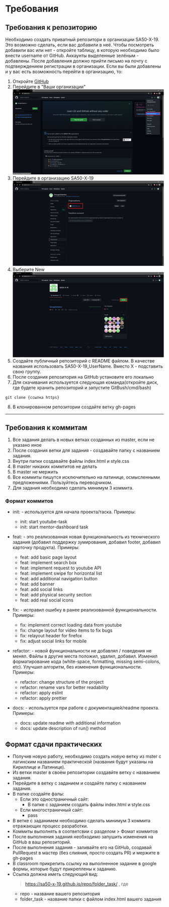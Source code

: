 # Требования

## Требования к репозиторию

Необходимо создать приватный репозитори в организации SA50-X-19. Это возможно сделать, если вас добавили в неё. Чтобы посмотреть добавили вас или нет - откройте таблицу, в которую необходимо было внести username от GitHub. Аккаунты выделенные зелёным - добавлены. После добавления должно прийти письмо на почту с подтверждением регистрации в организации.
Если вы были добавлены и у вас есть возможность перейти в организацию, то:

1. Откройте [GitHub](https://github.com/)
2. Перейдите в "Ваши организации"
![Организации](./asserts/organizations.png)
1. Перейдите в организацию SA50-X-19
![SA50-X-19](./asserts/SA50-x-19.png)
1. Выберите New
![New repo](./asserts/create_repo.jpg)
1. Создайте публичный репозиторий с README файлом. В качестве названия использовать SA50-X-19_UserName. Вместо Х - подставить свою группу.
2. После создания репозитория на GitHub установите его локально
3. Для скачивания используется следующая команда(откройте диск, где будете хранить репозиторий и запустите GitBush/cmd/bash)
```git
git clone {ссылка https}
```
8. В клонированном репозитории создайте ветку gh-pages
---
## Требования к коммитам

1. Все задания делать в новых ветках созданных из master, если не указано иное
2. После создания ветки для задания - создавайте папку с названием задания. 
3. Внутри папки создавайте файлы index.html и style.css
4. В master никаких коммтитов не делать
5. В master не мержить
6. Все коммиты пишутся исключительно на латинице, осмысленными предложениями. Пользуйтесь переводчиком.
7. Для задания необходимо сделать минимум 3 коммита.
### Формат коммитов

* init: - используется для начала проекта/таска. Примеры:
  * init: start youtube-task
  * init: start mentor-dashboard task

* feat: - это реализованная новая функциональность из технического задания (добавил поддержку зумирования, добавил footer, добавил карточку продукта). Примеры:
  * feat: add basic page layout
  * feat: implement search box 
  * feat: implement request to youtube API
  * feat: implement swipe for horizontal list
  * feat: add additional navigation button
  * feat: add banner
  * feat: add social links
  * feat: add physical security section
  * feat: add real social icons

* fix: - исправил ошибку в ранее реализованной функциональности. Примеры:
  * fix: implement correct loading data from youtube
  * fix: change layout for video items to fix bugs
  * fix: relayout header for firefox
  * fix: adjust social links for mobile

* refactor: - новой функциональности не добавлял / поведения не менял. Файлы в другие места положил, удалил, добавил. Изменил форматирование кода (white-space, formatting, missing semi-colons, etc). Улучшил алгоритм, без изменения функциональности. Примеры:
  * refactor: change structure of the project
  * refactor: rename vars for better readability
  * refactor: apply eslint
  * refactor: apply prettier

* docs: - используется при работе с документацией/readme проекта. Примеры:
  * docs: update readme with additional information
  * docs: update description of run() method

## Формат сдачи практических

* Получив новую работу, необходимо создать новую ветку из mster с латинским названием практической (названия будут указаны на Кириллице и Латинице). 
* Из ветки master в своём репозитории создавйте ветку с названием задания.
* Перейдите в ветку с заданием и создайте папку с названием задания.
* В папке создайте фалы:
  * Если это одностраничный сайт:
    * В папке с заданием создать файлы index.html и style.css
  * Если многостраничный сайт:
    * pass
* В ветке с заданимем необходимо сделать минимум 3 коммита отражающих процесс разработки. 
* Коммиты выполнять в соответсвии с разделом > Фомат коммитов
* После выполнения задания необходимо запушить изменения на GitHub в ваш репозиторий. 
* После выполнения задания - заливайте его на GitHub, создавай PullRequest в мастер (без слияния, просто создать PR) и мержите в gh-pages
* В classroom прикрепить ссылку на выполненное задание в google формы, которые будут прикреплены к заданию. 
* Ссылка должна иметь следующий вид:
  > https://sa50-x-19.github.io/repo/folder_task/ , где
  * repo - название вашего репозитория
  * folder_task - название папки с файлом index.html вашего задания
